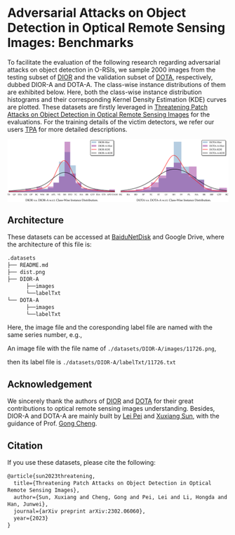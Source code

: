 # Adversarial Attacks on Object Detection in Optical Remote Sensing Images: Benchmarks

To facilitate the evaluation of the following research regarding adversarial attacks on object detection in O-RSIs, we sample 2000 images from the testing subset of [DIOR](https://gcheng-nwpu.github.io/#Datasets) and the validation subset of [DOTA](https://captain-whu.github.io/DOTA/index.html), respectively, dubbed DIOR-A and DOTA-A. The class-wise instance distributions of them are exhibited below. Here, both the class-wise instance distribution histograms and their corresponding Kernel Density Estimation (KDE) curves are plotted. These datasets are firstly leveraged in [Threatening Patch Attacks on Object Detection in Optical Remote Sensing Images](https://arxiv.org/abs/2302.06060) for the evaluations. For the training details of the victim detectors, we refer our users [TPA](https://github.com/plpl2019/TPA) for more detailed descriptions.

<img src="dist.png" alt="Class-Wise Instance Distributions." align=center />

## Architecture
These datasets can be accessed at [BaiduNetDisk](https://pan.baidu.com/s/1-MHxifKbULJM-jHXVM757Q?pwd=ba1g) and Google Drive, where the architecture of this file is:
```
.datasets
├── README.md
├── dist.png
├── DIOR-A
      ├──images
      └──labelTxt
└── DOTA-A
      ├──images
      └──labelTxt
```
Here, the image file and the coresponding label file are named with the same series number, e.g., 

An image file with the file name of ```./datasets/DIOR-A/images/11726.png```,

then its label file is ```./datasets/DIOR-A/labelTxt/11726.txt```


## Acknowledgement
We sincerely thank the authors of [DIOR](https://gcheng-nwpu.github.io/#Datasets) and [DOTA](https://captain-whu.github.io/DOTA/index.html) for their great contributions to optical remote sensing images understanding. Besides, DIOR-A and DOTA-A are mainly built by [Lei Pei](https://github.com/plpl2019) and [Xuxiang Sun](https://github.com/xuxiangsun), with the guidance of Prof. [Gong Cheng](https://gcheng-nwpu.github.io/).


## Citation
If you use these datasets, please cite the following:
```
@article{sun2023threatening,
  title={Threatening Patch Attacks on Object Detection in Optical Remote Sensing Images},
  author={Sun, Xuxiang and Cheng, Gong and Pei, Lei and Li, Hongda and Han, Junwei},
  journal={arXiv preprint arXiv:2302.06060},
  year={2023}
}
```

